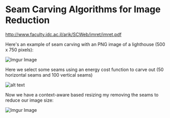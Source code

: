 # Seam Carving Algorithms for Image Reduction

http://www.faculty.idc.ac.il/arik/SCWeb/imret/imret.pdf

Here's an example of seam carving with an PNG image of a lighthouse (500 x 750 pixels):

![Imgur Image](https://imgur.com/DW59wMy.jpg)

Here we select some seams using an energy cost function to carve out (50 horizontal seams and 100 vertical seams)

![alt text](https://imgur.com/ncz3g96.jpg)

Now we have a context-aware based resizing my removing the seams to reduce our image size:

![Imgur Image](https://imgur.com/bh3t81y.jpg)
